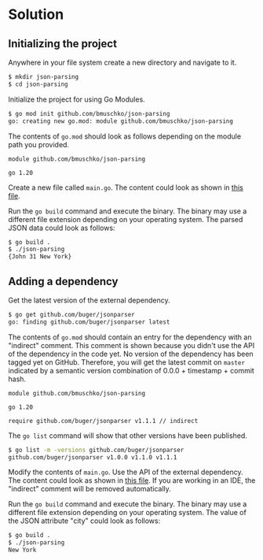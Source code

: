 # Solution

## Initializing the project

Anywhere in your file system create a new directory and navigate to it.

```bash
$ mkdir json-parsing
$ cd json-parsing
```

Initialize the project for using Go Modules.

```bash
$ go mod init github.com/bmuschko/json-parsing
go: creating new go.mod: module github.com/bmuschko/json-parsing
```

The contents of `go.mod` should look as follows depending on the module path you provided.

```
module github.com/bmuschko/json-parsing

go 1.20
```

Create a new file called `main.go`. The content could look as shown in [this file](./code-without-dependency/main.go).

Run the `go build` command and execute the binary. The binary may use a different file extension depending on your operating system. The parsed JSON data could look as follows:

```bash
$ go build .
$ ./json-parsing
{John 31 New York}
```

## Adding a dependency

Get the latest version of the external dependency.

```bash
$ go get github.com/buger/jsonparser
go: finding github.com/buger/jsonparser latest
```

The contents of `go.mod` should contain an entry for the dependency with an "indirect" comment. This comment is shown because you didn't use the API of the dependency in the code yet. No version of the dependency has been tagged yet on GitHub. Therefore, you will get the latest commit on `master` indicated by a semantic version combination of 0.0.0 + timestamp + commit hash.

```
module github.com/bmuschko/json-parsing

go 1.20

require github.com/buger/jsonparser v1.1.1 // indirect
```

The `go list` command will show that other versions have been published.

```bash
$ go list -m -versions github.com/buger/jsonparser
github.com/buger/jsonparser v1.0.0 v1.1.0 v1.1.1
```

Modify the contents of `main.go`. Use the API of the external dependency. The content could look as shown in [this file](./code-with-dependency/main.go). If you are working in an IDE, the "indirect" comment will be removed automatically.

Run the `go build` command and execute the binary. The binary may use a different file extension depending on your operating system. The value of the JSON attribute "city" could look as follows:

```bash
$ go build .
$ ./json-parsing
New York
```